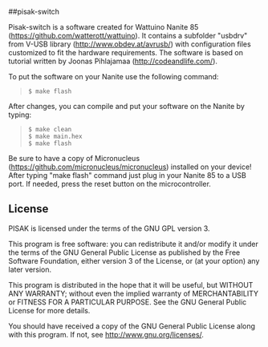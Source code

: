 ##pisak-switch

Pisak-switch is a software created for Wattuino Nanite 85 (https://github.com/watterott/wattuino).
It contains a subfolder "usbdrv" from V-USB library (http://www.obdev.at/avrusb/)
with configuration files customized to fit the hardware requirements.
The software is based on tutorial written by Joonas Pihlajamaa (http://codeandlife.com/).

To put the software on your Nanite use the following command:
>`$ make flash`

After changes, you can compile and put your software on the Nanite by typing:
>`$ make clean` <br />
>`$ make main.hex` <br />
>`$ make flash`

Be sure to have a copy of Micronucleus (https://github.com/micronucleus/micronucleus)
installed on your device! After typing "make flash" command just plug in your Nanite 85
to a USB port. If needed, press the reset button on the microcontroller.


## License

PISAK is licensed under the terms of the GNU GPL version 3.

This program is free software: you can redistribute it and/or modify
it under the terms of the GNU General Public License as published by
the Free Software Foundation, either version 3 of the License, or
(at your option) any later version.

This program is distributed in the hope that it will be useful,
but WITHOUT ANY WARRANTY; without even the implied warranty of
MERCHANTABILITY or FITNESS FOR A PARTICULAR PURPOSE.  See the
GNU General Public License for more details.

You should have received a copy of the GNU General Public License
along with this program.  If not, see <http://www.gnu.org/licenses/>.

